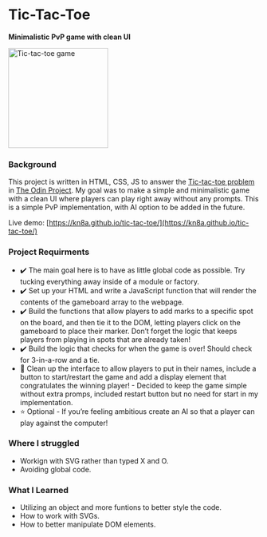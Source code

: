 # Tic-Tac-Toe
**Minimalistic PvP game with clean UI**

<img src=https://user-images.githubusercontent.com/88045655/151916402-6e25509a-0690-406b-86f0-1bf958537304.JPG alt="Tic-tac-toe game" width="200">

### Background
This project is written in HTML, CSS, JS to answer the [Tic-tac-toe problem](https://www.theodinproject.com/paths/full-stack-javascript/courses/javascript/lessons/tic-tac-toe) in [The Odin Project](https://www.theodinproject.com/).
My goal was to make a simple and minimalistic game with a clean UI where players can play right away without any prompts.
This is a simple PvP implementation, with AI option to be added in the future.

Live demo: [https://kn8a.github.io/tic-tac-toe/](https://kn8a.github.io/tic-tac-toe/)

### Project Requirments

 - ✔️ The main goal here is to have as little global code as possible. Try tucking everything away inside of a module or factory.
 - ✔️ Set up your HTML and write a JavaScript function that will render the contents of the gameboard array to the webpage.
 - ✔️ Build the functions that allow players to add marks to a specific spot on the board, and then tie it to the DOM, letting players click on the gameboard to place their marker. Don’t forget the logic that keeps players from playing in spots that are already taken!
 - ✔️ Build the logic that checks for when the game is over! Should check for 3-in-a-row and a tie.
 - 🔹 Clean up the interface to allow players to put in their names, include a button to start/restart the game and add a display element that congratulates the winning player! - Decided to keep the game simple without extra promps, included restart button but no need for start in my implementation.
 - ⭐ Optional - If you’re feeling ambitious create an AI so that a player can play against the computer!
 
### Where I struggled

 - Workign with SVG rather than typed X and O.
 - Avoiding global code.

### What I Learned

 - Utilizing an object and more funtions to better style the code.
 - How to work with SVGs.
 - How to better manipulate DOM elements.
